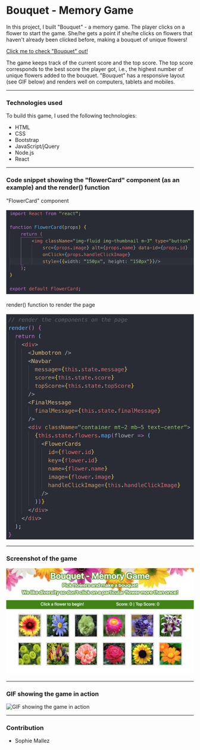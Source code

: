 # Bouquet - Memory Game

In this project, I built "Bouquet" - a memory game. The player clicks on a flower to start the game. She/he gets a point if she/he clicks on flowers that haven't already been clicked before, making a bouquet of unique flowers!

[Click me to check "Bouquet" out!]()

The game keeps track of the current score and the top score. The top score corresponds to the best score the player got, i.e., the highest number of unique flowers added to the bouquet. "Bouquet" has a responsive layout (see GIF below) and renders well on computers, tablets and mobiles.

--- 

### Technologies used

To build this game, I used the following technologies:

- HTML
- CSS
- Bootstrap
- JavaScript/jQuery
- Node.js
- React

---

### Code snippet showing the "flowerCard" component (as an example) and the render() function

"FlowerCard" component <br><br>
![Code snippet showing the "flowerCard" component](https://github.com/SophM/Bouquet-Memory-Game/blob/master/for-readme/code-snippet-flower-card-component.png?raw=true)
<br><br>
render() function to render the page <br><br>
![Code snippet showing the render function](https://github.com/SophM/Bouquet-Memory-Game/blob/master/for-readme/code-snippet-render-function.png?raw=true)

---

### Screenshot of the game

![Screenshot of the app](https://github.com/SophM/Bouquet-Memory-Game/blob/master/for-readme/screenshot-of-the-app.png?raw=true)

---

### GIF showing the game in action

![GIF showing the game in action](https://github.com/SophM/Bouquet-Memory-Game/blob/master/for-readme/GIF-showing-app-in-action.gif?raw=true)

---

### Contribution

- Sophie Mallez
